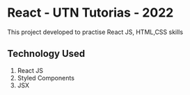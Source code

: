 # React - UTN Tutorias - 2022

This project developed to practise React JS, HTML,CSS skills

## Technology Used

1. React JS
2. Styled Components
3. JSX

